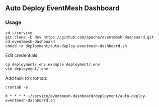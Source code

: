 ## Auto Deploy EventMesh Dashboard

### Usage

```
cd ~/service
git clone -b dev https://github.com/apache/eventmesh-dashboard.git
cd eventmesh-dashboard
chmod +x deployment/auto-deploy-eventmesh-dashboard.sh
```

Edit credentials:

```
cp deployment/.env.example deployment/.env
vim deployment/.env
```

Add task to crontab:

```
crontab -e
```

```
0 * * * * ~/service/eventmesh-dashboard/deployment/auto-deploy-eventmesh-dashboard.sh
```